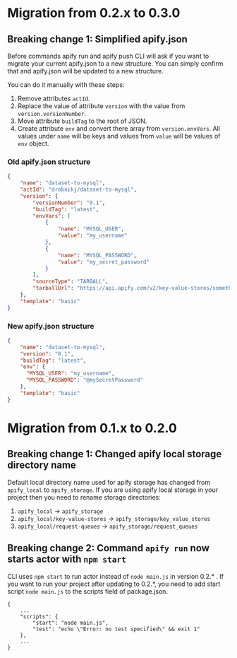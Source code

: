# Migration from 0.2.x to 0.3.0

## Breaking change 1: Simplified apify.json

Before commands apify run and apify push CLI will ask if you want to migrate your current apify.json to a new structure.
You can simply confirm that and apify.json will be updated to a new structure.

You can do it manually with these steps:
1. Remove attributes `actId`.
2. Replace the value of attribute `version` with the value from `version.versionNumber`.
3. Move attribute `buildTag` to the root of JSON.
4. Create attribute `env` and convert there array from `version.envVars`. All values under `name` will be keys and values from `value` will be values of `env` object.
### Old apify.json structure
```json
{
    "name": "dataset-to-mysql",
    "actId": "drobnikj/dataset-to-mysql",
    "version": {
        "versionNumber": "0.1",
        "buildTag": "latest",
        "envVars": [
            {
                "name": "MYSQL_USER",
                "value": "my_username"
            },
            {
                "name": "MYSQL_PASSWORD",
                "value": "my_secret_password"
            }
        ],
        "sourceType": "TARBALL",
        "tarballUrl": "https://api.apify.com/v2/key-value-stores/something/records/dataset-to-mysql-0.1.zip?disableRedirect=true"
    },
    "template": "basic"
}
```

### New apify.json structure
```json
{
    "name": "dataset-to-mysql",
    "version": "0.1",
    "buildTag": "latest",
    "env": {
      "MYSQL_USER": "my_username",
      "MYSQL_PASSWORD": "@mySecretPassword"
    },
    "template": "basic"
}
```


# Migration from 0.1.x to 0.2.0

## Breaking change 1: Changed apify local storage directory name

Default local directory name used for apify storage has changed from `apify_local` to `apify_storage`.
If you are using apify local storage in your project then you need to rename storage directories:

1. `apify_local` -> `apify_storage`
2. `apify_local/key-value-stores` -> `apify_storage/key_value_stores`
3. `apify_local/request-queues` -> `apify_storage/request_queues`

## Breaking change 2: Command `apify run` now starts actor with `npm start`

CLI uses `npm start` to run actor instead of `node main.js` in version 0.2.* .
If you want to run your project after updating to 0.2.*, you need to add start script `node main.js` to the scripts field of package.json.

```text
{
    ...
    "scripts": {
        "start": "node main.js",
        "test": "echo \"Error: no test specified\" && exit 1"
    },
    ...
}
```
